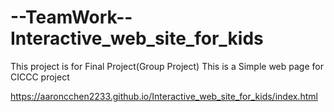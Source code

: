 # --TeamWork--Interactive_web_site_for_kids
This project is for Final Project(Group Project)
This is a Simple web page for CICCC project

https://aaroncchen2233.github.io/Interactive_web_site_for_kids/index.html
